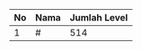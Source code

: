 | No | Nama            | Jumlah Level |
|----|-----------------|--------------|
| 1  | #    |    514        |
